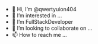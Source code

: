 - 👋 Hi, I’m @qwertyuion404
- 👀 I’m interested in ...
- 🌱 I’m FullStackDeveloper
- 💞️ I’m looking to collaborate on ...
- 📫 How to reach me ...

<!---
qwertyuion404/qwertyuion404 is a ✨ special ✨ repository because its `README.md` (this file) appears on your GitHub profile.
You can click the Preview link to take a look at your changes.
--->
